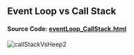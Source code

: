 ## Event Loop vs Call Stack
#### Source Code: [eventLoop_CallStack.html](https://github.com/nusrat35/myDesigns/blob/main/eventLoop_CallStack.html)
![callStackVsHeep2](https://user-images.githubusercontent.com/30281827/203849258-f0e0c907-70ed-436f-83b1-431490dba1c1.PNG)
